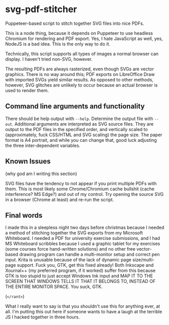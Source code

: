 # svg-pdf-stitcher
Puppeteer-based script to stitch together SVG files into nice PDFs.

This is a node thing, because it depends on Puppeteer to use headless Chromium for rendering and PDF export. Yes, I hate JavaScript as well, yes, NodeJS is a bad idea. This is the only way to do it.

Technically, this script supports all types of images a normal browser can display. I haven't tried non-SVG, however.

The resulting PDFs are always rasterized, even though SVGs are vector graphics. There is no way around this; PDF exports on LibreOffice Draw with imported SVGs yield similar results. As opposed to other methods, however, SVG glitches are unlikely to occur because an actual browser is used to render them.

## Command line arguments and functionality

There should be help output with `--help`. Determine the output file with `--out`. Additional arguments are interpreted as SVG source files. They are output to the PDF files in the specified order, and vertically scaled to (approximately, fuck CSS/HTML and SVG scaling) the page size. The paper format is A4 portrait, and while you can change that, good luck adjusting the three inter-dependent variables.

## Known Issues

(why god am I writing this section)

SVG files have the tendency to not appear if you print multiple PDFs with them. This is most likely some Chrome/Chromium cache bullshit (cache interference? MS Edge?) and out of my control. Try opening the source SVG in a browser (Chrome at least) and re-run the script.

## Final words

I made this in a sleepless night two days before christmas because I needed a method of stitching together the SVG exports from my Microsoft Whiteboard. I needed a PDF for university exercise submissions, and I had MS Whiteboard scribbles because I used a graphic tablet for my exercises (some courses force hand-written solutions) and no other free vector-based drawing program can handle a multi-monitor setup and correct pen input. Krita is unusable because of the lack of dynamic page size/multi-page support. Fuck you, GTK, get this fixed already! Both Inkscape and Xournal++ (my preferred program, if it worked) suffer from this because GTK is too stupid to just accept Windows Ink input and MAP IT TO THE SCREEN THAT WINDOWS TELLS IT THAT IT BELONGS TO, INSTEAD OF THE ENTIRE MONITOR SPACE. You suck, GTK.

(`</rant>`)

What I really want to say is that you shouldn't use this for anything ever, at all. I'm putting this out here if someone wants to have a laugh at the terrible JS I hacked together in three hours.
